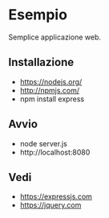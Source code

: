 # Esempio
Semplice applicazione web.

## Installazione
- https://nodejs.org/
- http://npmjs.com/ 
- npm install express

## Avvio
- node server.js
- http://localhost:8080

## Vedi
- https://expressjs.com
- https://jquery.com
